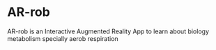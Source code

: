 # AR-rob
AR-rob is an Interactive Augmented Reality App to learn about biology metabolism specially aerob respiration

